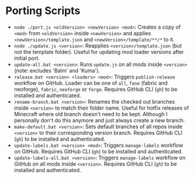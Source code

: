 # Porting Scripts

- `node ./port.js <oldVersion> <newVersion> <mod>`: Creates a copy of `<mod>` from `<oldVersion>` inside `<newVersion>` and applies `<newVersion>/template.json` and  `<newVersion>/template/**/*` to it.
- `node ./update.js <version>`: Reapplies `<version>/template.json` (but not the template folder). Useful for updating mod loader versions after initial port.
- `update-all.bat <version>`: Runs `update.js` on all mods inside `<version>` (note: excludes 'Balm' and 'Kuma').
- `release.bat <version> <loaders> <mod>`: Triggers `publish-release` workflow on GitHub. Loader can be one of `all`, `fane` (fabric and neoforge), `fabric`, `neoforge` or `forge`.  Requires GitHub CLI (`gh`) to be installed and authenticated.
- `rename-branch.bat <version>`: Renames the checked out branches inside `<version>` to match their folder name. Useful for hotfix releases of Minecraft where old branch doesn't need to be kept. Although I personally don't do this anymore and just always create a new branch.
- `make-default.bat <version>`: Sets default branches of all repos inside `<version>` to their corresponding version branch. Requires GitHub CLI (`gh`) to be installed and authenticated.
- `update-labels.bat <version> <mod>`: Triggers `manage-labels` workflow on GitHub. Requires GitHub CLI (`gh`) to be installed and authenticated.
- `update-labels-all.bat <version>`: Triggers `manage-labels` workflow on GitHub on all mods inside `<version>`. Requires GitHub CLI (`gh`) to be installed and authenticated.